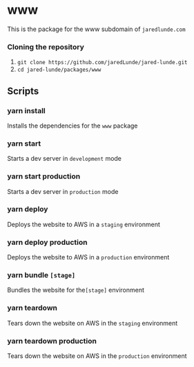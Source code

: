 # www
This is the package for the www subdomain of `jaredlunde.com`

### Cloning the repository
1. `git clone https://github.com/jaredLunde/jared-lunde.git`
2. `cd jared-lunde/packages/www`

## Scripts
### yarn install
Installs the dependencies for the `www` package

### yarn start
Starts a dev server in `development` mode

### yarn start production
Starts a dev server in `production` mode

### yarn deploy
Deploys the website to AWS in a `staging` environment

### yarn deploy production
Deploys the website to AWS in a `production` environment

### yarn bundle `[stage]`
Bundles the website for the`[stage]` environment

### yarn teardown
Tears down the website on AWS in the `staging` environment

### yarn teardown production
Tears down the website on AWS in the `production` environment

